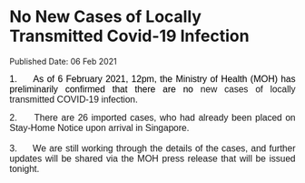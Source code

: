 <html>
    <meta http-equiv="Content-Type" content="text/html; charset=utf-8"/>
    <meta charset="utf-8"/>
    <title>No New Cases of Locally Transmitted Covid-19 Infection</title>
    <body><h1>No New Cases of Locally Transmitted Covid-19 Infection</h1>
    <p>Published Date: 06 Feb 2021</p> <p style="text-align: justify;"><span style="font-size: 16px; font-family: Arial;"><span><span style="color: black;">1.&nbsp; &nbsp; &nbsp;As of 6 February 2021, 12pm, </span></span></span><span style="font-size: 16px; font-family: Arial;"><span><span style="color: black;">the Ministry of Health (MOH) has preliminarily confirmed that there are no </span></span></span><span style="font-size: 16px; font-family: Arial;"><span>new cases of locally transmitted COVID-19 infection.</span></span><span style="font-size: 16px; font-family: Arial;"><span> </span></span></p> <p style="text-align: justify;"><span style="text-align: left; font-size: 16px; font-family: Arial;">2.&nbsp; &nbsp; &nbsp;There are 26 imported cases, who had already been placed on Stay-Home Notice upon arrival in Singapore.<br><br>3.&nbsp; &nbsp; &nbsp;</span><span style="text-align: left; font-size: 16px; font-family: Arial;">We are still working through the details of the cases, and further updates will be shared via the MOH press release that will be issued tonight.</span></p></body>
</html>
